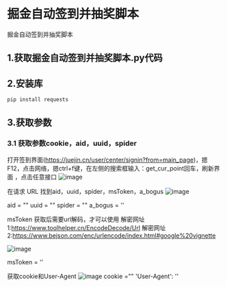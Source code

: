 # 掘金自动签到并抽奖脚本
掘金自动签到并抽奖脚本

## 1.获取掘金自动签到并抽奖脚本.py代码

## 2.安装库
```
pip install requests
```

## 3.获取参数

### 3.1 获取参数cookie，aid，uuid，spider
打开签到界面(https://juejin.cn/user/center/signin?from=main_page)，摁F12，点击网络，摁ctrl+f键，在左侧的搜索框输入：get_cur_point回车，刷新界面 ，点击任意接口
![image](https://github.com/user-attachments/assets/fc3db9e9-9126-41b8-8a6d-7379a6d748b8)


在请求 URL 找到aid，uuid，spider，msToken，a_bogus
![image](https://github.com/user-attachments/assets/7836d9dd-0587-4167-b9c2-17198a0b61f1)

aid = ""
uuid = ""
spider = ""
a_bogus = ''

msToken  获取后需要url解码，才可以使用
  解密网址1:https://www.toolhelper.cn/EncodeDecode/Url
  解密网址2:https://www.bejson.com/enc/urlencode/index.html#google%20vignette

![image](https://github.com/user-attachments/assets/8dc61afb-e381-4635-9b08-d45d793e007e)

msToken = ''

获取cookie和User-Agent
![image](https://github.com/user-attachments/assets/9defea05-992b-4b84-91e6-378d301bf4d1)
cookie =""
'User-Agent': ''
